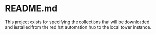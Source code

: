 # README.md
This project exists for specifying the collections that will be downloaded and installed from the red hat automation hub to the local tower instance.

